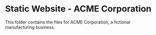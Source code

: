 # Static Website - ACME Corporation
This folder contains the files for ACME Corporation, a fictional manufacturing business.
